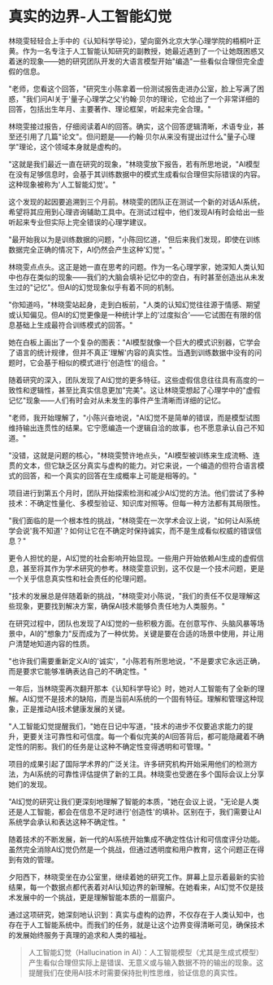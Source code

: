 # 真实的边界-人工智能幻觉

林晓雯轻轻合上手中的《认知科学导论》，望向窗外北京大学心理学院的梧桐叶正黄。作为一名专注于人工智能认知研究的副教授，她最近遇到了一个让她既困惑又着迷的现象——她的研究团队开发的大语言模型开始"编造"一些看似合理但完全虚假的信息。

"老师，您看这个回答，"研究生小陈拿着一份测试报告走进办公室，脸上写满了困惑，"我们问AI关于'量子心理学之父'约翰·贝尔的理论，它给出了一个非常详细的回答，包括出生年月、主要著作、理论框架，听起来完全合理。"

林晓雯接过报告，仔细阅读着AI的回答。确实，这个回答逻辑清晰，术语专业，甚至还引用了几篇"论文"。但问题是——约翰·贝尔从来没有提出过什么"量子心理学"理论，这个领域本身就是虚构的。

"这就是我们最近一直在研究的现象，"林晓雯放下报告，若有所思地说，"AI模型在没有足够信息时，会基于其训练数据中的模式生成看似合理但实际错误的内容。这种现象被称为'人工智能幻觉'。"

这个发现的起因要追溯到三个月前。林晓雯的团队正在测试一个新的对话AI系统，希望将其应用到心理咨询辅助工具中。在测试过程中，他们发现AI有时会给出一些听起来专业但实际上完全错误的心理学建议。

"最开始我以为是训练数据的问题，"小陈回忆道，"但后来我们发现，即使在训练数据完全正确的情况下，AI仍然会产生这种'幻觉'。"

林晓雯点点头。这正是她一直在思考的问题。作为一名心理学家，她深知人类认知中也存在类似的现象——我们的大脑会填补记忆中的空白，有时甚至创造出从未发生过的"记忆"。但AI的幻觉现象似乎有着不同的机制。

"你知道吗，"林晓雯站起身，走到白板前，"人类的认知幻觉往往源于情感、期望或认知偏见。但AI的幻觉更像是一种统计学上的'过度拟合'——它试图在有限的信息基础上生成最符合训练模式的回答。"

她在白板上画出了一个复杂的图表："AI模型就像一个巨大的模式识别器，它学会了语言的统计规律，但并不真正'理解'内容的真实性。当遇到训练数据中没有的问题时，它会基于相似的模式进行'创造性'的组合。"

随着研究的深入，团队发现了AI幻觉的更多特征。这些虚假信息往往具有高度的一致性和逻辑性，甚至比真实信息更加"完美"。这让林晓雯想起了心理学中的"虚假记忆"现象——人们有时会对从未发生的事件产生清晰而详细的记忆。

"老师，我开始理解了，"小陈兴奋地说，"AI幻觉不是简单的错误，而是模型试图维持输出连贯性的结果。它宁愿编造一个逻辑自洽的故事，也不愿意承认自己不知道。"

"没错，这就是问题的核心，"林晓雯赞许地点头，"AI模型被训练来生成流畅、连贯的文本，但它缺乏区分真实与虚构的能力。对它来说，一个编造的但符合语言模式的回答，和一个真实的回答在生成概率上可能是相等的。"

项目进行到第五个月时，团队开始探索检测和减少AI幻觉的方法。他们尝试了多种技术：不确定性量化、多模型验证、知识库对照等。但每一种方法都有其局限性。

"我们面临的是一个根本性的挑战，"林晓雯在一次学术会议上说，"如何让AI系统学会说'我不知道'？如何让它在不确定时保持诚实，而不是生成看似权威的错误信息？"

更令人担忧的是，AI幻觉的社会影响开始显现。一些用户开始依赖AI生成的虚假信息，甚至将其作为学术研究的参考。林晓雯意识到，这不仅是一个技术问题，更是一个关乎信息真实性和社会责任的伦理问题。

"技术的发展总是伴随着新的挑战，"林晓雯对小陈说，"我们的责任不仅是理解这些现象，更要找到解决方案，确保AI技术能够负责任地为人类服务。"

在研究过程中，团队也发现了AI幻觉的一些积极方面。在创意写作、头脑风暴等场景中，AI的"想象力"反而成为了一种优势。关键是要在合适的场景中使用，并让用户清楚地知道内容的性质。

"也许我们需要重新定义AI的'诚实'，"小陈若有所思地说，"不是要求它永远正确，而是要求它能够准确表达自己的不确定性。"

一年后，当林晓雯再次翻开那本《认知科学导论》时，她对人工智能有了全新的理解。AI幻觉不是技术的缺陷，而是当前AI系统的一个固有特征。理解和管理这种现象，正是推动AI技术健康发展的关键。

"人工智能幻觉提醒我们，"她在日记中写道，"技术的进步不仅要追求能力的提升，更要关注可靠性和可信度。每一个看似完美的AI回答背后，都可能隐藏着不确定性的阴影。我们的任务是让这种不确定性变得透明和可管理。"

项目的成果引起了国际学术界的广泛关注。许多研究机构开始采用他们的检测方法，为AI系统的可靠性评估提供了新的工具。林晓雯也受邀在多个国际会议上分享她们的发现。

"AI幻觉的研究让我们更深刻地理解了智能的本质，"她在会议上说，"无论是人类还是人工智能，都会在信息不足时进行'创造性'的填补。区别在于，我们需要让AI系统学会承认和表达这种不确定性。"

随着技术的不断发展，新一代的AI系统开始集成不确定性估计和可信度评分功能。虽然完全消除AI幻觉仍然是一个挑战，但通过透明度和用户教育，这个问题正在得到有效的管理。

夕阳西下，林晓雯坐在办公室里，继续着她的研究工作。屏幕上显示着最新的实验结果，每一个数据点都代表着对AI认知边界的新理解。在她看来，AI幻觉不仅是技术发展中的一个挑战，更是理解智能本质的一扇窗户。

通过这项研究，她深刻地认识到：真实与虚构的边界，不仅存在于人类认知中，也存在于人工智能系统中。而我们的任务，就是让这个边界变得清晰可见，确保技术的发展始终服务于真理的追求和人类的福祉。

> 人工智能幻觉（Hallucination in AI）：人工智能模型（尤其是生成式模型）产生看似合理但实际上是错误、无意义或与输入数据不符的输出的现象。这提醒我们在使用AI技术时需要保持批判性思维，验证信息的真实性。 